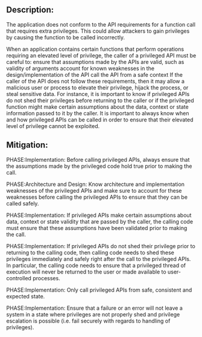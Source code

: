 ## Description:

The application does not conform to the API requirements for a function call that requires extra privileges. This could allow attackers to gain privileges by causing the function to be called incorrectly.

When an application contains certain functions that perform operations requiring an elevated level of privilege, the caller of a privileged API must be careful to: ensure that assumptions made by the APIs are valid, such as validity of arguments account for known weaknesses in the design/implementation of the API call the API from a safe context If the caller of the API does not follow these requirements, then it may allow a malicious user or process to elevate their privilege, hijack the process, or steal sensitive data. For instance, it is important to know if privileged APIs do not shed their privileges before returning to the caller or if the privileged function might make certain assumptions about the data, context or state information passed to it by the caller. It is important to always know when and how privileged APIs can be called in order to ensure that their elevated level of privilege cannot be exploited.

## Mitigation:


PHASE:Implementation:
Before calling privileged APIs, always ensure that the assumptions made by the privileged code hold true prior to making the call.

PHASE:Architecture and Design:
Know architecture and implementation weaknesses of the privileged APIs and make sure to account for these weaknesses before calling the privileged APIs to ensure that they can be called safely.

PHASE:Implementation:
If privileged APIs make certain assumptions about data, context or state validity that are passed by the caller, the calling code must ensure that these assumptions have been validated prior to making the call.

PHASE:Implementation:
If privileged APIs do not shed their privilege prior to returning to the calling code, then calling code needs to shed these privileges immediately and safely right after the call to the privileged APIs. In particular, the calling code needs to ensure that a privileged thread of execution will never be returned to the user or made available to user-controlled processes.

PHASE:Implementation:
Only call privileged APIs from safe, consistent and expected state.

PHASE:Implementation:
Ensure that a failure or an error will not leave a system in a state where privileges are not properly shed and privilege escalation is possible (i.e. fail securely with regards to handling of privileges).

